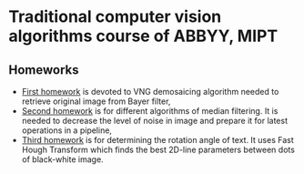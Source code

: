 # Traditional computer vision algorithms course of ABBYY, MIPT

## Homeworks
- [First homework](https://github.com/Khaymon/cv_course_2022/tree/master/homework1) is devoted to VNG demosaicing algorithm needed to retrieve original image from
Bayer filter,
- [Second homework](https://github.com/Khaymon/cv_course_2022/tree/master/homework2) is for different algorithms of median filtering. It is needed to decrease the level
of noise in image and prepare it for latest operations in a pipeline,
- [Third homework](https://github.com/Khaymon/cv_course_2022/tree/master/homework3) is for determining the rotation angle of text. It uses Fast Hough Transform which finds the best 2D-line parameters between dots of black-white image.
